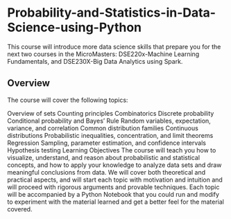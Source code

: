 # Probability-and-Statistics-in-Data-Science-using-Python
This course will introduce more data science skills that prepare you for the next two courses in the MicroMasters: DSE220x-Machine Learning Fundamentals, and DSE230X-Big Data Analytics using Spark.

## Overview ##
The course will cover the following topics:

Overview of sets
Counting principles
Combinatorics 
Discrete probability
Conditional probability and Bayes’ Rule
Random variables, expectation, variance, and correlation
Common distribution families
Continuous distributions
Probabilistic inequalities, concentration, and limit theorems
Regression
Sampling, parameter estimation, and confidence intervals
Hypothesis testing
Learning Objectives
The course will teach you how to visualize, understand, and reason about probabilistic and statistical concepts, and how to apply your knowledge to analyze data sets and draw meaningful conclusions from data. We will cover both theoretical and practical aspects, and will start each topic with motivation and intuition and will proceed with rigorous arguments and provable techniques. Each topic will be accompanied by a Python Notebook that you could run and modify to experiment with the material learned and get a better feel for the material covered.
